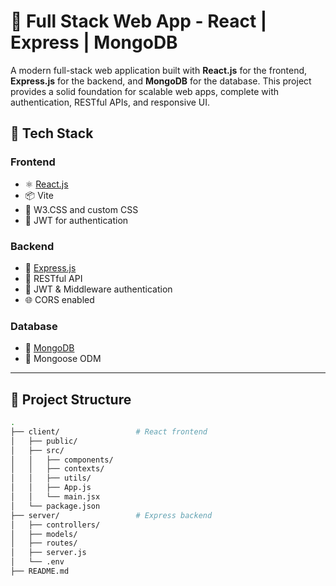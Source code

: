 # 🚀 Full Stack Web App - React | Express | MongoDB

A modern full-stack web application built with **React.js** for the frontend, **Express.js** for the backend, and **MongoDB** for the database. This project provides a solid foundation for scalable web apps, complete with authentication, RESTful APIs, and responsive UI.

## 🧰 Tech Stack

### Frontend
- ⚛️ [React.js](https://reactjs.org/)
- 📦 Vite
- 🎨 W3.CSS and custom CSS
- 🔐 JWT for authentication

### Backend
- 🚂 [Express.js](https://expressjs.com/)
- 🧩 RESTful API
- 🔐 JWT & Middleware authentication
- 🌐 CORS enabled

### Database
- 🍃 [MongoDB](https://www.mongodb.com/)
- 🧠 Mongoose ODM

---

## 📁 Project Structure

```bash
.
├── client/                 # React frontend
│   ├── public/
│   ├── src/
│   │   ├── components/
│   │   ├── contexts/
│   │   ├── utils/
│   │   ├── App.js
│   │   └── main.jsx
│   └── package.json
├── server/                 # Express backend
│   ├── controllers/
│   ├── models/
│   ├── routes/
│   ├── server.js
│   └── .env
├── README.md
